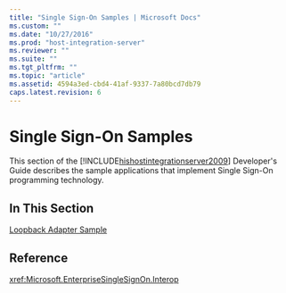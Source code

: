 ```yaml
---
title: "Single Sign-On Samples | Microsoft Docs"
ms.custom: ""
ms.date: "10/27/2016"
ms.prod: "host-integration-server"
ms.reviewer: ""
ms.suite: ""
ms.tgt_pltfrm: ""
ms.topic: "article"
ms.assetid: 4594a3ed-cbd4-41af-9337-7a80bcd7db79
caps.latest.revision: 6
---
```

# Single Sign-On Samples
This section of the [!INCLUDE[hishostintegrationserver2009](../esso/includes/hishostintegrationserver2009-md.md)] Developer's Guide describes the sample applications that implement Single Sign-On programming technology.  
  
## In This Section  
 [Loopback Adapter Sample](../esso/loopback-adapter-sample.md)  
  
## Reference  
 <xref:Microsoft.EnterpriseSingleSignOn.Interop>